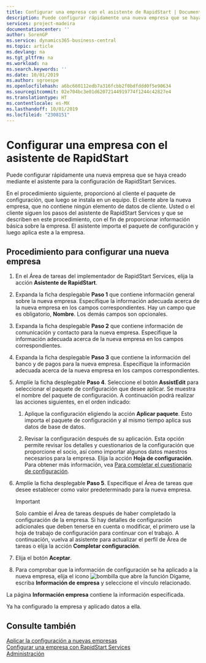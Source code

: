 ```yaml
---
title: Configurar una empresa con el asistente de RapidStart | Documentos de Microsoft
description: Puede configurar rápidamente una nueva empresa que se haya creado mediante el asistente para la configuración de RapidStart Services.
services: project-madeira
documentationcenter: ''
author: SorenGP
ms.service: dynamics365-business-central
ms.topic: article
ms.devlang: na
ms.tgt_pltfrm: na
ms.workload: na
ms.search.keywords: ''
ms.date: 10/01/2019
ms.author: sgroespe
ms.openlocfilehash: a6bc660112edb7a316fcbb2f0bdfddd0f5e90634
ms.sourcegitcommit: 02e704bc3e01d62072144919774f1244c42827e4
ms.translationtype: HT
ms.contentlocale: es-MX
ms.lasthandoff: 10/01/2019
ms.locfileid: "2308151"
---
```

# <a name="configure-a-company-with-the-rapidstart-wizard"></a>Configurar una empresa con el asistente de RapidStart
Puede configurar rápidamente una nueva empresa que se haya creado mediante el asistente para la configuración de RapidStart Services.

En el procedimiento siguiente, proporcionó al cliente el paquete de configuración, que luego se instala en un equipo. El cliente abre la nueva empresa, que no contiene ningún elemento de datos de cliente. Usted o el cliente siguen los pasos del asistente de RapidStart Services y que se describen en este procedimiento, con el fin de proporcionar información básica sobre la empresa. El asistente importa el paquete de configuración y luego aplica este a la empresa.  

## <a name="to-configure-a-new-company"></a>Procedimiento para configurar una nueva empresa  
1. En el Área de tareas del implementador de RapidStart Services, elija la acción **Asistente de RapidStart**.  
2. Expanda la ficha desplegable **Paso 1** que contiene información general sobre la nueva empresa. Especifique la información adecuada acerca de la nueva empresa en los campos correspondientes. Hay un campo que es obligatorio, **Nombre**. Los demás campos son opcionales.  
3. Expanda la ficha desplegable **Paso 2** que contiene información de comunicación y contacto para la nueva empresa. Especifique la información adecuada acerca de la nueva empresa en los campos correspondientes.
4. Expanda la ficha desplegable **Paso 3** que contiene la información del banco y de pagos para la nueva empresa. Especifique la información adecuada acerca de la nueva empresa en los campos correspondientes.  
5. Amplíe la ficha desplegable **Paso 4**. Seleccione el botón **AssistEdit** para seleccionar el paquete de configuración que desee aplicar. Se muestra el nombre del paquete de configuración. A continuación podrá realizar las acciones siguientes, en el orden indicado:  

    1. Aplique la configuración eligiendo la acción **Aplicar paquete**. Esto importa el paquete de configuración y al mismo tiempo aplica sus datos de base de datos.  

    2. Revisar la configuración después de su aplicación. Esta opción permite revisar los detalles y cuestionarios de la configuración que proporcione el socio, así como importar algunos datos maestros necesarios para la empresa. Elija la acción **Hoja de configuración**. Para obtener más información, vea [Para completar el cuestionario de configuración](admin-gather-customer-setup-values.md#to-complete-the-configuration-questionnaire).  

6. Amplíe la ficha desplegable **Paso 5**. Especifique el Área de tareas que desee establecer como valor predeterminado para la nueva empresa.  

    > [!IMPORTANT]  
    >  Solo cambie el Área de tareas después de haber completado la configuración de la empresa. Si hay detalles de configuración adicionales que deben tenerse en cuenta o modificar, el primero use la hoja de trabajo de configuración para continuar con el trabajo. A continuación, vuelva al asistente para actualizar el perfil de Área de tareas o elija la acción **Completar configuración**.

7. Elija el botón **Aceptar**.  
8. Para comprobar que la información de configuración se ha aplicado a la nueva empresa, elija el icono ![bombilla que abre la función Dígame](media/ui-search/search_small.png "Dígame que desea hacer"), escriba **Información de empresa** y seleccione el vínculo relacionado.

La página **Información empresa** contiene la información especificada.   

Ya ha configurado la empresa y aplicado datos a ella.  

## <a name="see-also"></a>Consulte también  
[Aplicar la configuración a nuevas empresas](admin-apply-configuration-to-new-companies.md)  
[Configurar una empresa con RapidStart Services](admin-set-up-a-company-with-rapidstart.md)  
[Administración](admin-setup-and-administration.md)
